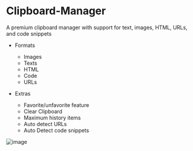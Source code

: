 # Clipboard-Manager
A premium clipboard manager with support for text, images, HTML, URLs, and code snippets


- Formats
  - Images
  - Texts
  - HTML
  - Code
  - URLs

- Extras
  - Favorite/unfavorite feature
  - Clear Clipboard 
  - Maximum history items
  - Auto detect URLs
  - Auto Detect code snippets


![image](https://github.com/user-attachments/assets/b6b1b869-eb9e-4894-823e-3bfcf756e42b)
